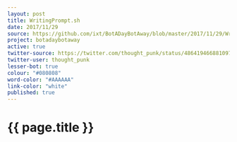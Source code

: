 ```yaml
---
layout: post
title: WritingPrompt.sh
date: 2017/11/29
source: https://github.com/ixt/BotADayBotAway/blob/master/2017/11/29/WritingPrompt.sh
project: botadaybotaway
active: true
twitter-source: https://twitter.com/thought_punk/status/486419466881097728
twitter-user: thought_punk
lesser-bot: true
colour: "#080808"
word-color: "#AAAAAA"
link-color: "white"
published: true
---
```

# {{ page.title }} 
